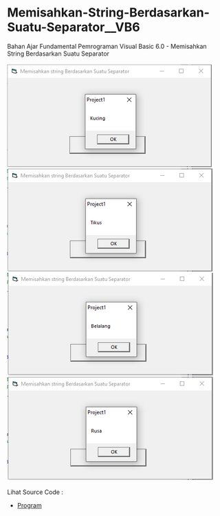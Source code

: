 # Memisahkan-String-Berdasarkan-Suatu-Separator__VB6
Bahan Ajar Fundamental Pemrograman Visual Basic 6.0 - Memisahkan String Berdasarkan Suatu Separator<br><br>
<img src="https://github.com/RizkyKhapidsyah/Memisahkan-String-Berdasarkan-Suatu-Separator__VB6/blob/master/result/001.PNG">
<img src="https://github.com/RizkyKhapidsyah/Memisahkan-String-Berdasarkan-Suatu-Separator__VB6/blob/master/result/002.PNG">
<img src="https://github.com/RizkyKhapidsyah/Memisahkan-String-Berdasarkan-Suatu-Separator__VB6/blob/master/result/003.PNG">
<img src="https://github.com/RizkyKhapidsyah/Memisahkan-String-Berdasarkan-Suatu-Separator__VB6/blob/master/result/004.PNG"><br><br>
Lihat Source Code : <br>
- <a href="https://github.com/RizkyKhapidsyah/Memisahkan-String-Berdasarkan-Suatu-Separator__VB6/blob/master/Form1.frm">Program</a>
